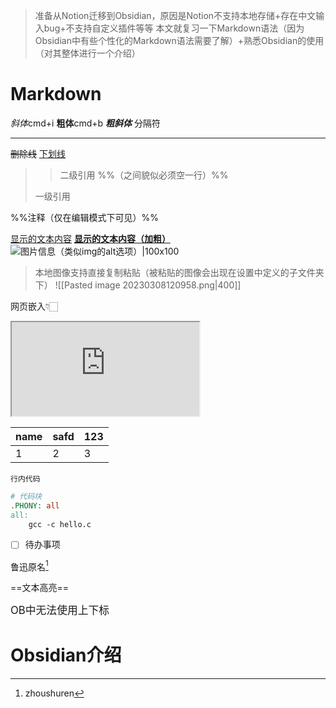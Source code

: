 > 准备从Notion迁移到Obsidian，原因是Notion不支持本地存储+存在中文输入bug+不支持自定义插件等等
> 本文就复习一下Markdown语法（因为Obsidian中有些个性化的Markdown语法需要了解）+熟悉Obsidian的使用（对其整体进行一个介绍）
# Markdown
*斜体*cmd+i
**粗体**cmd+b
***粗斜体***
分隔符

---

~~删除线~~
<u>下划线</u>
> > 二级引用
> %%（之间貌似必须空一行）%%
> 
> 一级引用

%%注释（仅在编辑模式下可见）%%

[显示的文本内容](http://www.baidu.com "跳转到百度")
[**显示的文本内容（加粗）**](http://www.baidu.com "跳转到百度") 
![图片信息（类似img的alt选项）|100x100](https://z3.ax1x.com/2021/08/06/fuNkXq.jpg "图片提示信息（一般不用）")
> 本地图像支持直接复制粘贴（被粘贴的图像会出现在设置中定义的子文件夹下）
![[Pasted image 20230308120958.png|400]]

网页嵌入👇🏻
<iframe src="https://www.bilibili.com/">网页嵌入</iframe>

| name | safd | 123 |
| ---- | ---- | --- |
| 1    | 2    | 3    |

`行内代码`
```Makefile
# 代码块
.PHONY: all
all:
	gcc -c hello.c
```
- [ ] 待办事项

鲁迅原名[^1]

==文本高亮==

<big>OB中无法使用上下标</big>

[^1]:zhoushuren


# Obsidian介绍
